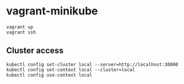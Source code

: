 # vagrant-minikube

```
vagrant up
vagrant ssh
```
## Cluster access
```
kubectl config set-cluster local --server=http://localhost:30000
kubectl config set-context local --cluster=local
kubectl config use-context local
```